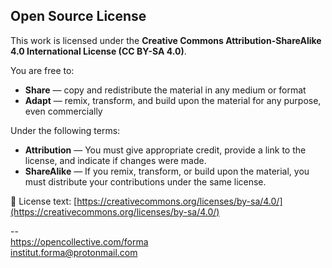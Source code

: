 ## Open Source License

This work is licensed under the **Creative Commons Attribution-ShareAlike 4.0 International License (CC BY-SA 4.0)**.

You are free to:

- **Share** — copy and redistribute the material in any medium or format
- **Adapt** — remix, transform, and build upon the material for any purpose, even commercially

Under the following terms:

- **Attribution** — You must give appropriate credit, provide a link to the license, and indicate if changes were made.
- **ShareAlike** — If you remix, transform, or build upon the material, you must distribute your contributions under the same license.

📄 License text: [https://creativecommons.org/licenses/by-sa/4.0/](https://creativecommons.org/licenses/by-sa/4.0/)



--  
https://opencollective.com/forma  
<a href="&#109;&#97;&#105;&#108;&#116;&#111;&#58;&#105;&#110;&#115;&#116;&#105;&#116;&#117;&#116;&#46;&#102;&#111;&#114;&#109;&#97;&#64;&#112;&#114;&#111;&#116;&#111;&#110;&#109;&#97;&#105;&#108;&#46;&#99;&#111;&#109;">&#105;&#110;&#115;&#116;&#105;&#116;&#117;&#116;&#46;&#102;&#111;&#114;&#109;&#97;&#64;&#112;&#114;&#111;&#116;&#111;&#110;&#109;&#97;&#105;&#108;&#46;&#99;&#111;&#109;</a>
